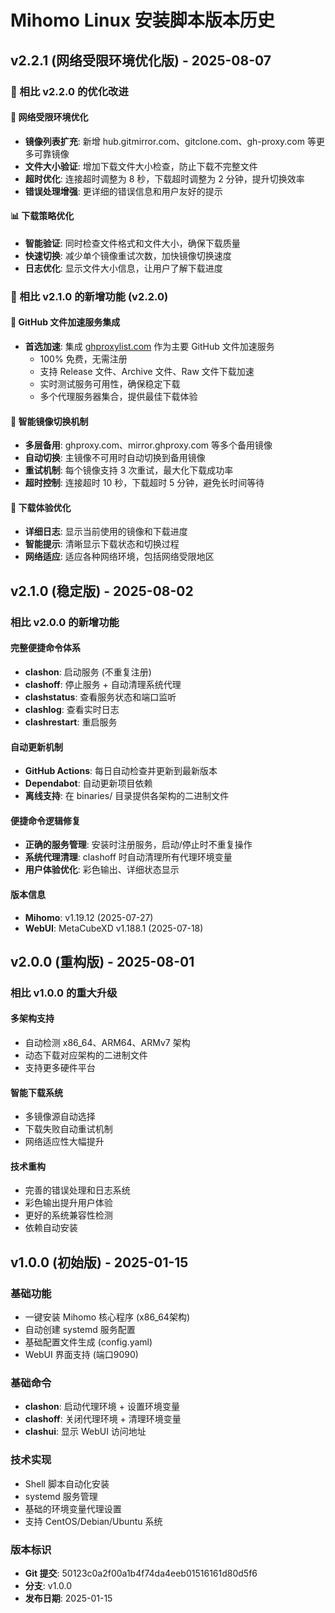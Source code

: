 # Mihomo Linux 安装脚本版本历史

## v2.2.1 (网络受限环境优化版) - 2025-08-07

### 🚀 相比 v2.2.0 的优化改进

#### 🔧 网络受限环境优化
- **镜像列表扩充**: 新增 hub.gitmirror.com、gitclone.com、gh-proxy.com 等更多可靠镜像
- **文件大小验证**: 增加下载文件大小检查，防止下载不完整文件
- **超时优化**: 连接超时调整为 8 秒，下载超时调整为 2 分钟，提升切换效率
- **错误处理增强**: 更详细的错误信息和用户友好的提示

#### 📊 下载策略优化
- **智能验证**: 同时检查文件格式和文件大小，确保下载质量
- **快速切换**: 减少单个镜像重试次数，加快镜像切换速度
- **日志优化**: 显示文件大小信息，让用户了解下载进度

### 🚀 相比 v2.1.0 的新增功能 (v2.2.0)

#### 🌟 GitHub 文件加速服务集成
- **首选加速**: 集成 [ghproxylist.com](https://ghproxylist.com/) 作为主要 GitHub 文件加速服务
  - 100% 免费，无需注册
  - 支持 Release 文件、Archive 文件、Raw 文件下载加速
  - 实时测试服务可用性，确保稳定下载
  - 多个代理服务器集合，提供最佳下载体验

#### 🔄 智能镜像切换机制
- **多层备用**: ghproxy.com、mirror.ghproxy.com 等多个备用镜像
- **自动切换**: 主镜像不可用时自动切换到备用镜像
- **重试机制**: 每个镜像支持 3 次重试，最大化下载成功率
- **超时控制**: 连接超时 10 秒，下载超时 5 分钟，避免长时间等待

#### 📡 下载体验优化
- **详细日志**: 显示当前使用的镜像和下载进度
- **智能提示**: 清晰显示下载状态和切换过程
- **网络适应**: 适应各种网络环境，包括网络受限地区

## v2.1.0 (稳定版) - 2025-08-02

### 相比 v2.0.0 的新增功能

#### 完整便捷命令体系
- **clashon**: 启动服务 (不重复注册)
- **clashoff**: 停止服务 + 自动清理系统代理
- **clashstatus**: 查看服务状态和端口监听
- **clashlog**: 查看实时日志
- **clashrestart**: 重启服务

#### 自动更新机制
- **GitHub Actions**: 每日自动检查并更新到最新版本
- **Dependabot**: 自动更新项目依赖
- **离线支持**: 在 binaries/ 目录提供各架构的二进制文件

#### 便捷命令逻辑修复
- **正确的服务管理**: 安装时注册服务，启动/停止时不重复操作
- **系统代理清理**: clashoff 时自动清理所有代理环境变量
- **用户体验优化**: 彩色输出、详细状态显示

#### 版本信息
- **Mihomo**: v1.19.12 (2025-07-27)
- **WebUI**: MetaCubeXD v1.188.1 (2025-07-18)

## v2.0.0 (重构版) - 2025-08-01

### 相比 v1.0.0 的重大升级

#### 多架构支持
- 自动检测 x86_64、ARM64、ARMv7 架构
- 动态下载对应架构的二进制文件
- 支持更多硬件平台

#### 智能下载系统
- 多镜像源自动选择
- 下载失败自动重试机制
- 网络适应性大幅提升

#### 技术重构
- 完善的错误处理和日志系统
- 彩色输出提升用户体验
- 更好的系统兼容性检测
- 依赖自动安装

## v1.0.0 (初始版) - 2025-01-15

### 基础功能
- 一键安装 Mihomo 核心程序 (x86_64架构)
- 自动创建 systemd 服务配置
- 基础配置文件生成 (config.yaml)
- WebUI 界面支持 (端口9090)

### 基础命令
- **clashon**: 启动代理环境 + 设置环境变量
- **clashoff**: 关闭代理环境 + 清理环境变量
- **clashui**: 显示 WebUI 访问地址

### 技术实现
- Shell 脚本自动化安装
- systemd 服务管理
- 基础的环境变量代理设置
- 支持 CentOS/Debian/Ubuntu 系统

### 版本标识
- **Git 提交**: 50123c0a2f00a1b4f74da4eeb01516161d80d5f6
- **分支**: v1.0.0
- **发布日期**: 2025-01-15
